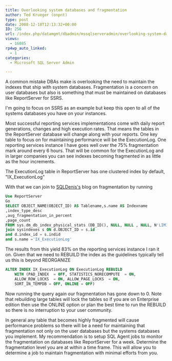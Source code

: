 ```yaml
---
title: Overlooking system databases and fragmentation
author: Ted Krueger (onpnt)
type: post
date: 2008-12-18T12:13:32+00:00
ID: 256
url: /index.php/datamgmt/dbadmin/mssqlserveradmin/overlooking-system-databases-and-fragmen/
views:
  - 16085
rp4wp_auto_linked:
  - 1
categories:
  - Microsoft SQL Server Admin

---
```

A common mistake DBAs make is overlooking the need to maintain the indexes that ship with system databases. Fragmentation is a concern on user databases but also is something that must be maintained on databases like ReportServer for SSRS. 

I'm going to focus on SSRS as an example but keep this open to all of the systems databases you have on your instances. 

Most successful reporting services implementations come with daily report generations, changes and high execution rates. That means the tables in the ReportServer database will change along with your reports. One key table to focus on for maintaining performance will be the ExecutionLog. One reporting services instance I have goes well over the 75% fragmentation mark around every 6 hours. That will be common for the ExecutionLog and in larger companies you can see indexes becoming fragmented in as little as the hour increments.

The ExecutionLog table in ReportServer has one clustered index by default, "IX_ExecutionLog"

With that we can join to [SQLDenis's][1] blog on fragmentation by running 

```sql
Use ReportServer
Go
SELECT OBJECT_NAME(OBJECT_ID) AS Tablename,s.name AS Indexname
,index_type_desc
,avg_fragmentation_in_percent
,page_count
FROM sys.dm_db_index_physical_stats (DB_ID(), NULL, NULL , NULL, N'LIMITED') d
join sysindexes s ON d.OBJECT_ID = s.id
and d.index_id = s.indid
and s.name ='IX_ExecutionLog'
```
The results from this yield 83% on the reporting services instance I ran it on. Given that we need to REBUILD the index as the guidelines typically tell us this is beyond REORGANIZE 

```sql
ALTER INDEX IX_ExecutionLog ON ExecutionLog REBUILD 
	WITH (PAD_INDEX  = OFF, STATISTICS_NORECOMPUTE  = ON, 
	ALLOW_ROW_LOCKS  = ON, ALLOW_PAGE_LOCKS  = ON, 
	SORT_IN_TEMPDB = OFF, ONLINE = OFF)
```
Now running the query again our fragmentation has gone down to 0. Note that rebuilding large tables will lock the tables so if you are on Enterprise edition then use the ONLINE option or plan the best time to run the REBUILD so there is no interruption to your user community.

In general any table that becomes highly fragmented will cause performance problems so there will be a need for maintaining that fragmentation not only on the user databases but the systems databases you implement. My recommendation is to setup SQL Agent jobs to monitor the fragmentation on databases like ReportServer for a week. Determine the fragmentation level you are at within a time frame. This will allow you to determine a job to maintain fragmentation with minimal efforts from you.

 [1]: /index.php/DataMgmt/DataDesign/finding-fragmentation-of-an-index-and-fi